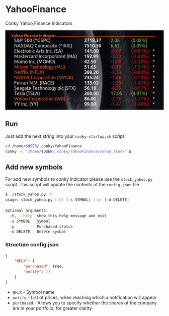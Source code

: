 # YahooFinance
Conky Yahoo Finance Indicators

![Screenshot](Screen.png)

## Run

Just add the next string into your `conky-startup.sh` script
```bash
cd /home/$USER/.conky/YahooFinance
conky -c "/home/$USER/.conky/YahooFinance/yahoo_stock" &
```

## Add new symbols
For add new symbols to conky indicator please use the `stock_yahoo.py` script. This script will update the contents of the `config.json` file
```bash
$ ./stock_yahoo.py -h
usage: stock_yahoo.py [-h] [-s SYMBOL] [-p] [-d DELETE]

optional arguments:
  -h, --help  show this help message and exit
  -s SYMBOL   Symbol
  -p          Purchased status
  -d DELETE   Delete symbol
```

### Structure config.json
```json
{
	"NFLX": {
        "purchased": true,
        "notify": []
    }
}
```

* `NFLX` - Symbol name
* `notify` - List of prices, when reaching which a notification will appear
* `purchased` - Allows you to specify whether the shares of the company are in your portfolio, for greater clarity